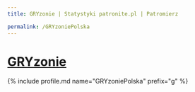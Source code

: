 ```yaml
---
title: GRYzonie | Statystyki patronite.pl | Patromierz

permalink: /GRYzoniePolska
---
```


# [GRYzonie](https://patronite.pl/GRYzoniePolska)

{% include profile.md name="GRYzoniePolska" prefix="g" %}
